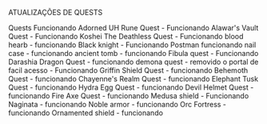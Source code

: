ATUALIZAÇÕES DE QUESTS 

Quests Funcionando
Adorned UH Rune Quest - Funcionando
Alawar's Vault Quest - Funcionando
Koshei The Deathless Quest - Funcionando
blood hearb - funcionando
Black knight - Funcionando
Postman funcionando
nail case - funcionando
ancient tomb - funcionando
Fibula quest - Funcionando
Darashia Dragon Quest - funcionando
demona quest - removido o portal de facil acesso - Funcionando
Griffin Shield Quest - funcionando
Behemoth Quest - funcionando
Chayenne's Realm Quest - funcionando
Elephant Tusk Quest - funcionando
Hydra Egg Quest - funcionando
Devil Helmet Quest - funcionando
Fire Axe Quest - funcionando
Medusa shield - Funcionando
Naginata - funcionando
Noble armor - funcionando
Orc Fortress - funcionando
Ornamented shield - funcionando


